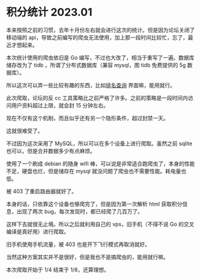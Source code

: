 # 积分统计 2023.01
本来按照之前的习惯，去年十月份左右就会进行这次的统计。但是因为论坛关闭了移动端的 api，导致之前编写的爬虫无法使用，加上那一段时间比较忙，忘了，最近才想起来。

本次统计使用的爬虫依旧是 Go 编写，不过也大改了，相当于重写了一遍。数据库储存改为了 tidb ，所谓了分布式数据库（兼容 mysql，图 tidb 免费提供的 5g 数据库）。

所以这次可以弄一些比较有趣的东西，比如[排名查询](https://credit.xmdhs.top/%E6%8E%92%E5%90%8D%E6%9F%A5%E8%AF%A2.html) 界面嘛，能用就行。

此次爬取，论坛的反 cc 工具策略比之前严格了许多。之前的策略是一段时间内访问用户资料超过上限，就会封 15 分钟左右。

现在不仅有这个机制，而且似乎还有另一个隐形条件，超过封禁一天。

这就很难受了。

不过因为这次采用了 MySQL，所以可以在多个设备上进行爬取。虽然之前 sqlite 也可以，但是合并数据多少有点麻烦。

使用了一个刷成 debian 的随身 wifi 棒，可以说是非常适合跑爬虫了，本身的性能不足，硬盘也烂，但是储存在 mysql 就没问题了爬虫也不需要性能。耗电量也低。

被 403 了重启路由器就好了。

本身的话，只依靠这个设备也够爬完了，但是因为第一次解析 html 获取积分信息，出现了两次 bug，每次发现时，都已经爬了几百万了。

这样下去就很无止境。所以之后就利用自己的 vps，旧手机（不得不说 Go 的交叉编译是真好用）进行爬取。

旧手机使用手机流量，被 403 也是开下飞行模式再取消就好。

当然这种方案其实并不是很好，但是我也不是搞爬虫的，能用就行嘛。

本次爬取开始于 1/4 结束于 1/8，还算理想。
